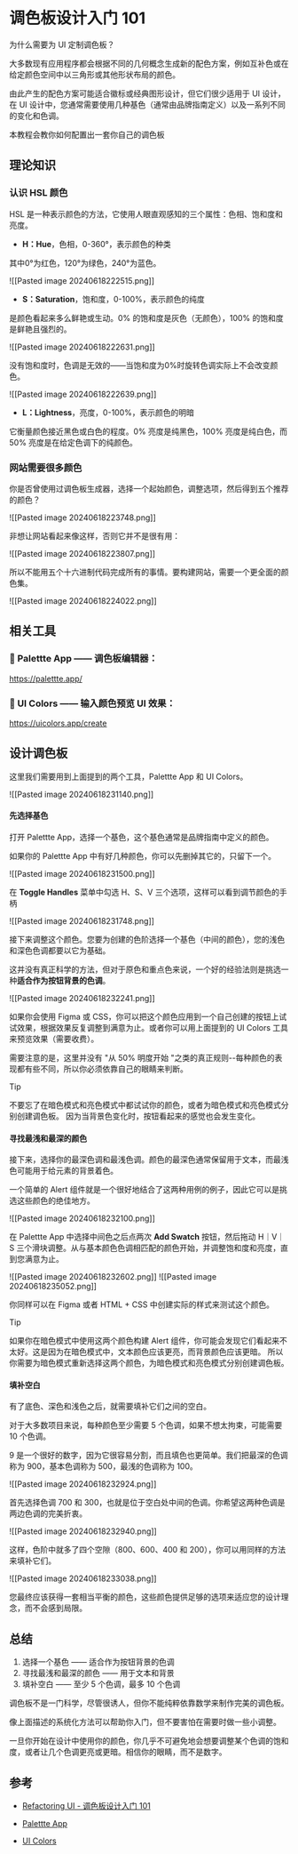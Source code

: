 # 调色板设计入门 101

为什么需要为 UI 定制调色板？

大多数现有应用程序都会根据不同的几何概念生成新的配色方案，例如互补色或在给定颜色空间中以三角形或其他形状布局的颜色。

由此产生的配色方案可能适合徽标或经典图形设计，但它们很少适用于 UI 设计，在 UI 设计中，您通常需要使用几种基色（通常由品牌指南定义）以及一系列不同的变化和色调。

本教程会教你如何配置出一套你自己的调色板

## 理论知识

### 认识 HSL 颜色

HSL 是一种表示颜色的方法，它使用人眼直观感知的三个属性：色相、饱和度和亮度。

- **H：Hue**，色相，0-360°，表示颜色的种类

其中0°为红色，120°为绿色，240°为蓝色。

![[Pasted image 20240618222515.png]]

- **S：Saturation**，饱和度，0-100%，表示颜色的纯度

是颜色看起来多么鲜艳或生动。0% 的饱和度是灰色（无颜色），100% 的饱和度是鲜艳且强烈的。

![[Pasted image 20240618222631.png]]

没有饱和度时，色调是无效的——当饱和度为0%时旋转色调实际上不会改变颜色。

![[Pasted image 20240618222639.png]]

- **L：Lightness**，亮度，0-100%，表示颜色的明暗

它衡量颜色接近黑色或白色的程度。0% 亮度是纯黑色，100% 亮度是纯白色，而50% 亮度是在给定色调下的纯颜色。

### 网站需要很多颜色

你是否曾使用过调色板生成器，选择一个起始颜色，调整选项，然后得到五个推荐的颜色？

![[Pasted image 20240618223748.png]]

非想让网站看起来像这样，否则它并不是很有用：

![[Pasted image 20240618223807.png]]

所以不能用五个十六进制代码完成所有的事情。要构建网站，需要一个更全面的颜色集。

![[Pasted image 20240618224022.png]]

## 相关工具

### 🎨 Palettte App —— 调色板编辑器：
https://palettte.app/

### 🍱 UI Colors —— 输入颜色预览 UI 效果：
https://uicolors.app/create

## 设计调色板

这里我们需要用到上面提到的两个工具，Palettte App 和 UI Colors。

![[Pasted image 20240618231140.png]]

#### 先选择基色

打开 Palettte App，选择一个基色，这个基色通常是品牌指南中定义的颜色。

如果你的 Palettte App 中有好几种颜色，你可以先删掉其它的，只留下一个。

![[Pasted image 20240618231500.png]]

在 **Toggle Handles** 菜单中勾选 H、S、V 三个选项，这样可以看到调节颜色的手柄

![[Pasted image 20240618231748.png]]

接下来调整这个颜色。您要为创建的色阶选择一个基色（中间的颜色），您的浅色和深色色调都要以它为基础。

这并没有真正科学的方法，但对于原色和重点色来说，一个好的经验法则是挑选一种**适合作为按钮背景的色调**。

![[Pasted image 20240618232241.png]]

如果你会使用 Figma 或 CSS，你可以把这个颜色应用到一个自己创建的按钮上试试效果，根据效果反复调整到满意为止。或者你可以用上面提到的 UI Colors 工具来预览效果（需要收费）。

需要注意的是，这里并没有 "从 50% 明度开始 "之类的真正规则--每种颜色的表现都有些不同，所以你必须依靠自己的眼睛来判断。

> [!TIP]
> 不要忘了在暗色模式和亮色模式中都试试你的颜色，或者为暗色模式和亮色模式分别创建调色板。
> 因为当背景色变化时，按钮看起来的感觉也会发生变化。

#### 寻找最浅和最深的颜色

接下来，选择你的最深色调和最浅色调。颜色的最深色通常保留用于文本，而最浅色可能用于给元素的背景着色。

一个简单的 Alert 组件就是一个很好地结合了这两种用例的例子，因此它可以是挑选这些颜色的绝佳地方。

![[Pasted image 20240618232100.png]]

在 Palettte App 中选择中间色之后点两次 **Add Swatch** 按钮，然后拖动 H｜V｜S 三个滑块调整。从与基本颜色色调相匹配的颜色开始，并调整饱和度和亮度，直到您满意为止。

![[Pasted image 20240618232602.png]]
![[Pasted image 20240618235052.png]]

你同样可以在 Figma 或者 HTML + CSS 中创建实际的样式来测试这个颜色。

> [!TIP]
> 如果你在暗色模式中使用这两个颜色构建 Alert 组件，你可能会发现它们看起来不太好。这是因为在暗色模式中，文本颜色应该更亮，而背景颜色应该更暗。
> 所以你需要为暗色模式重新选择这两个颜色，为暗色模式和亮色模式分别创建调色板。

#### 填补空白

有了底色、深色和浅色之后，就需要填补它们之间的空白。

对于大多数项目来说，每种颜色至少需要 5 个色调，如果不想太拘束，可能需要 10 个色调。

9 是一个很好的数字，因为它很容易分割，而且填色也更简单。我们把最深的色调称为 900，基本色调称为 500，最浅的色调称为 100。

![[Pasted image 20240618232924.png]]

首先选择色调 700 和 300，也就是位于空白处中间的色调。你希望这两种色调是两边色调的完美折衷。

![[Pasted image 20240618232940.png]]

这样，色阶中就多了四个空隙（800、600、400 和 200），你可以用同样的方法来填补它们。

![[Pasted image 20240618233038.png]]

您最终应该获得一套相当平衡的颜色，这些颜色提供足够的选项来适应您的设计理念，而不会感到局限。

## 总结

1. 选择一个基色 —— 适合作为按钮背景的色调
2. 寻找最浅和最深的颜色 —— 用于文本和背景
3. 填补空白 —— 至少 5 个色调，最多 10 个色调

调色板不是一门科学，尽管很诱人，但你不能纯粹依靠数学来制作完美的调色板。

像上面描述的系统化方法可以帮助你入门，但不要害怕在需要时做一些小调整。

一旦你开始在设计中使用你的颜色，你几乎不可避免地会想要调整某个色调的饱和度，或者让几个色调更亮或更暗。相信你的眼睛，而不是数字。

## 参考

- [Refactoring UI - 调色板设计入门 101](https://refactoringui.com/previews/building-your-color-palette/)

- [Palettte App](https://palettte.app/)

- [UI Colors](https://uicolors.app/create)
